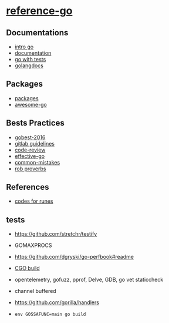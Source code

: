 # [reference-go](https://franckf.gitlab.io/reference-go)

## Documentations
- [intro go](http://www.golang-book.com/books/intro)
- [documentation](https://golang.org/doc/)
- [go with tests](https://quii.gitbook.io/learn-go-with-tests/)
- [golangdocs](https://golangdocs.com/)

## Packages
- [packages](https://pkg.go.dev/)
- [awesome-go](https://github.com/avelino/awesome-go)

## Bests Practices
- [gobest-2016](https://peter.bourgon.org/go-best-practices-2016/#conclusion)
- [gitlab guidelines](https://docs.gitlab.com/ee/development/go_guide/)
- [code-review](https://github.com/golang/go/wiki/CodeReviewComments)
- [effective-go](https://golang.org/doc/effective_go)
- [common-mistakes](http://devs.cloudimmunity.com/gotchas-and-common-mistakes-in-go-golang/index.html)
- [rob proverbs](http://go-proverbs.github.io/)

## References
- [codes for runes](https://en.wikipedia.org/wiki/ASCII#Printable_characters)

## tests

- https://github.com/stretchr/testify

- GOMAXPROCS

- https://github.com/dgryski/go-perfbook#readme

- [CGO build](https://stackoverflow.com/questions/61515186/when-using-cgo-enabled-is-must-and-what-happens)

- opentelemetry, gofuzz, pprof, Delve, GDB, go vet staticcheck

- channel buffered

- https://github.com/gorilla/handlers

- `env GOSSAFUNC=main go build`
